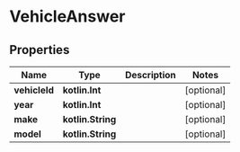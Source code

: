 
# VehicleAnswer

## Properties
Name | Type | Description | Notes
------------ | ------------- | ------------- | -------------
**vehicleId** | **kotlin.Int** |  |  [optional]
**year** | **kotlin.Int** |  |  [optional]
**make** | **kotlin.String** |  |  [optional]
**model** | **kotlin.String** |  |  [optional]




